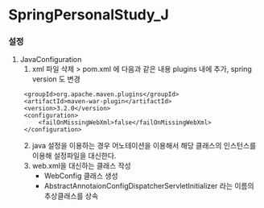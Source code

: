 # SpringPersonalStudy_J
### 설정
1. JavaConfiguration
    1. xml 파일 삭제 > pom.xml 에 다음과 같은 내용 plugins 내에 추가, spring version 도 변경
    ```
     <groupId>org.apache.maven.plugins</groupId>
     <artifactId>maven-war-plugin</artifactId>
     <version>3.2.0</version>
     <configuration>
         <failOnMissingWebXml>false</failOnMissingWebXml>
     </configuration>
    ```   
    2. java 설정을 이용하는 경우 어노테이션을 이용해서 해당 클래스의 인스턴스를 이용해 설정파일을 대신한다.
    3. web.xml을 대신하는 클래스 작성
        - WebConfig 클래스 생성
        - AbstractAnnotaionConfigDispatcherServletInitializer 라는 이름의 추상클래스를 상속
